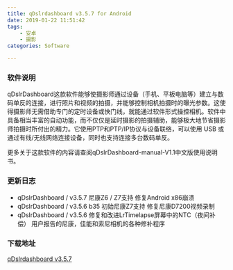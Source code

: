 ```yaml
---
title: qDslrdashboard v3.5.7 for Android
date: 2019-01-22 11:51:42
tags: 
    - 安卓
    - 摄影
categories: Software

---
```


### 软件说明
qDslrDashboard这款软件能够使摄影师通过设备（手机、平板电脑等）建立与数码单反的连接，进行照片和视频的拍摄，并能够控制相机拍摄时的曝光参数。这使得摄影师无需借助专门的定时设备或快门线，就能通过软件形式操控相机。软件中具备相当丰富的自动功能，而不仅仅是延时摄影的拍摄辅助，能够极大地节省摄影师拍摄时所付出的精力。它使用PTP和PTP/IP协议与设备联络，可以使用 USB 或通过有线/无线网络连接设备，同时也支持连接多台数码单反。
<!--more-->

更多关于这款软件的内容请查阅qDslrDashboard-manual-V1.1中文版使用说明书。

### 更新日志
- qDslrDashboard / v3.5.7
尼康Z6 / Z7支持
修复Android x86崩溃
- qDslrDashboard / v3.5.6 b35
初始尼康Z7支持
修复尼康D7200视频录制
- qDslrDashboard / v3.5.6
修复和改进LrTimelapse屏幕中的NTC（夜间补偿）
用户报告的尼康，佳能和索尼相机的各种修补程序

### 下载地址
[qDslrdashboard v3.5.7](https://github.com/rongtianjie/rongtianjie.github.io/releases/download/qdslrdashboard/qDslrDashboard.zip)
